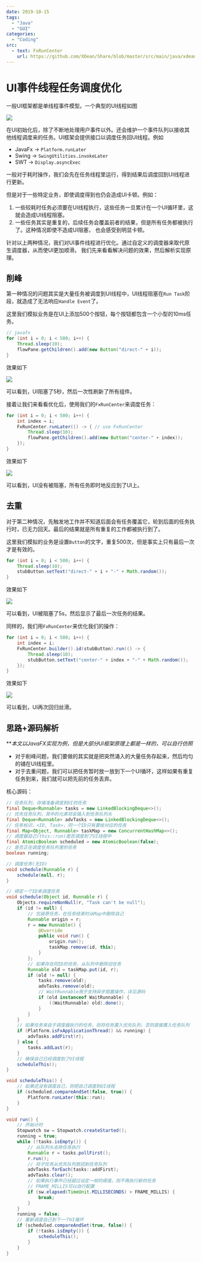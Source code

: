 ```yaml
---
date: 2019-10-15
tags:
  - "Java"
  - "GUI"
categories:
  - "Coding"
src:
  - text: FxRunCenter
    url: https://github.com/XDean/Share/blob/master/src/main/java/xdean/share/gui/schedule/FxRunCenter.java
---
```


# UI事件线程任务调度优化

一般UI框架都是单线程事件模型。一个典型的UI线程如图

![](ui-loop.svg)

在UI初始化后，除了不断地处理用户事件以外。还会维护一个事件队列以接收其他线程调度来的任务。UI框架会提供接口以调度任务回UI线程。例如

- JavaFx -> `Platform.runLater`
- Swing -> `SwingUtilities.invokeLater`
- SWT -> `Display.asyncExec`

一般对于耗时操作，我们会先在任务线程里运行，得到结果后调度回到UI线程进行更新。

但是对于一些特定业务，即使调度得到也仍会造成UI卡顿。例如：

1. 一些较耗时任务必须要在UI线程执行，这些任务一旦累计在一个UI循环里，这就会造成UI线程阻塞。
2. 一些任务其实是重复的，后续任务会覆盖前者的结果，但是所有任务都被执行了。这种情况即使不造成UI阻塞， 也会感受到明显卡顿。

针对以上两种情况，我们对UI事件线程进行优化。通过自定义的调度器来取代原生调度器，从而使UI更加顺滑。
我们先来看看解决问题的效果，然后解析实现原理。

## 削峰

第一种情况的问题其实是大量任务被调度到UI线程中，UI线程阻塞在`Run Task`阶段，就造成了无法响应`Handle Event`了。

这里我们模拟业务是在UI上添加500个按钮，每个按钮都包含一个小型的10ms任务。

```java
// javafx
for (int i = 0; i < 500; i++) {
    Thread.sleep(10);
    flowPane.getChildren().add(new Button("direct-" + i));
}
```

效果如下

![](before-peak-clipping.gif)

可以看到，UI阻塞了5秒，然后一次性刷新了所有组件。

接着让我们来看看优化后，使用我们的`FxRunCenter`来调度任务：

```java
for (int i = 0; i < 500; i++) {
    int index = i;
    FxRunCenter.runLater(() -> { // use FxRunCenter
        Thread.sleep(10);
        flowPane.getChildren().add(new Button("center-" + index));
    });
}
```

效果如下

![](after-peak-clipping.gif)

可以看到，UI没有被阻塞，所有任务即时地反应到了UI上。

## 去重

对于第二种情况，先触发地工作并不知道后面会有任务覆盖它，轮到后面的任务执行时，已无力回天。最后的结果就是所有重复的工作都被执行到了。

这里我们模拟的业务是设置`Button`的文字，重复500次，但是事实上只有最后一次才是有效的。

```java
for (int i = 0; i < 500; i++) {
    Thread.sleep(10);
    stubButton.setText("direct-" + i + "-" + Math.random());
}
```

效果如下

![](before-de-duplication.gif)

可以看到，UI被阻塞了5s，然后显示了最后一次任务的结果。

同样的，我们用`FxRunCenter`来优化我们的操作：

```java
for (int i = 0; i < 500; i++) {
    int index = i;
    FxRunCenter.builder().id(stubButton).run(() -> {
        Thread.sleep(10);
        stubButton.setText("center-" + index + "-" + Math.random());
    });
}
```

效果如下

![](after-de-duplication.gif)

可以看到，UI再次回归丝滑。

## 思路+源码解析

**_本文以JavaFX实现为例，但是大部分UI框架原理上都是一样的，可以自行仿照_

- 对于削峰问题，我们要做的其实就是把突然涌入的大量任务存起来，然后均匀的铺在UI线程里。
- 对于去重问题，我们可以把任务暂时放一放到下一个UI循环，这样如果有重复任务到来，我们就可以把先前的任务丢弃。

核心源码：

```java
// 任务队列，存储准备调度到UI的任务
final Deque<Runnable> tasks = new LinkedBlockingDeque<>();
// 优先任务队列，其中的元素将会插入到任务队列头
final Deque<Runnable> advTasks = new LinkedBlockingDeque<>();
// 任务标识，<ID, Task>，同一个ID只有要给对应的任务
final Map<Object, Runnable> taskMap = new ConcurrentHashMap<>();
// 调度器自己(this::run)是否调度到了UI线程中
final AtomicBoolean scheduled = new AtomicBoolean(false);
// 是否正在调度任务队列里的任务
boolean running;

// 调度任务(无ID)
void schedule(Runnable r) {
    schedule(null, r);
}

// 绑定一个ID来调度任务
void schedule(Object id, Runnable r) {
    Objects.requireNonNull(r, "Task can't be null");
    if (id != null) {
        // 包装原任务，在任务结束时从Map中删除自己
        Runnable origin = r;
        r = new Runnable() {
            @Override
            public void run() {
                origin.run();
                taskMap.remove(id, this);
            }
        };
        // 如果存在同ID的任务，从队列中删除旧任务
        Runnable old = taskMap.put(id, r);
        if (old != null) {
            tasks.remove(old);
            advTasks.remove(old);
            // WaitRunnable用于支持异步阻塞操作，详见源码
            if (old instanceof WaitRunnable) {
                ((WaitRunnable) old).done();
            }
        }
    }
    // 如果任务来自于调度器执行的任务，则将任务置入优先队列，否则直接置入任务队列
    if (Platform.isFxApplicationThread() && running) {
        advTasks.addFirst(r);
    } else {
        tasks.addLast(r);
    }
    // 确保自己已经调度到了UI线程
    scheduleThis();
}

void scheduleThis() {
    // 如果还没有调度自己，则把自己调度到UI线程
    if (scheduled.compareAndSet(false, true)) {
        Platform.runLater(this::run);
    }
}

void run() {
    // 开始计时
    Stopwatch sw = Stopwatch.createStarted();
    running = true;
    while (!tasks.isEmpty()) {
        // 从队列头去除任务执行
        Runnable r = tasks.pollFirst();
        r.run();
        // 将子任务从优先队列放回到任务队列
        advTasks.forEach(tasks::addFirst);
        advTasks.clear();
        // 如果执行事件已经超过设定一帧的阈值，则不再执行新的任务
        // FRAME_MILLIS可以自行配置
        if (sw.elapsed(TimeUnit.MILLISECONDS) > FRAME_MILLIS) {
            break;
        }
    }
    running = false;
    // 重新调度自己到下一个UI循环
    if (scheduled.compareAndSet(true, false)) {
        if (!tasks.isEmpty()) {
            scheduleThis();
        }
    }
}
```